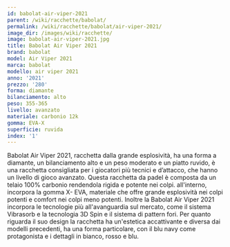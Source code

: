 ```yaml
---
id: babolat-air-viper-2021
parent: /wiki/racchette/babolat/
permalink: /wiki/racchette/babolat/air-viper-2021/
image_dir: /images/wiki/racchette/
image: babolat-air-viper-2021.jpg
title: Babolat Air Viper 2021
brand: babolat
model: Air Viper 2021
marca: babolat
modello: air viper 2021
anno: '2021'
prezzo: '280'
forma: diamante
bilanciamento: alto
peso: 355-365
livello: avanzato
materiale: carbonio 12k
gomma: EVA-X
superficie: ruvida
index: '1'
---
```

Babolat Air Viper 2021, racchetta dalla grande esplosività, ha una forma a diamante, un bilanciamento alto e un peso moderato e un piatto ruvido, è una racchetta consigliata per i giocatori più tecnici e d’attacco, che hanno un livello di gioco avanzato. Questa racchetta da padel è composta da un telaio 100% carbonio rendendola rigida e potente nei colpi. all'interno, incorpora la gomma X- EVA, materiale che offre grande esplosività nei colpi potenti e comfort nei colpi meno potenti. Inoltre la Babolat Air Viper 2021 incorpora le tecnologie più all'avanguardia sul mercato, come il sistema Vibrasorb e la tecnologia 3D Spin e il sistema di pattern fori. Per quanto riguarda il suo design la racchetta ha un'estetica accattivante e diversa dai modelli precedenti, ha una forma particolare, con il blu navy come protagonista e i dettagli in bianco, rosso e blu.